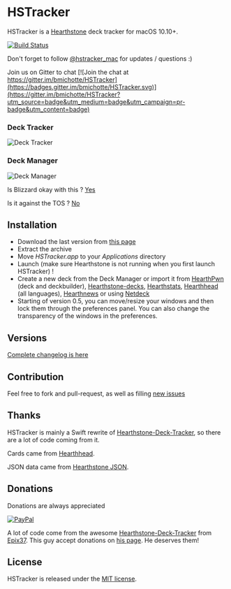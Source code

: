 # HSTracker

HSTracker is a [Hearthstone](http://www.playhearthstone.com/) deck tracker for macOS 10.10+.

[![Build Status](https://travis-ci.org/bmichotte/HSTracker.svg?branch=master)](https://travis-ci.org/bmichotte/HSTracker)

Don't forget to follow [@hstracker_mac](https://twitter.com/hstracker_mac) for updates / questions :)

Join us on Gitter to chat  [![Join the chat at https://gitter.im/bmichotte/HSTracker](https://badges.gitter.im/bmichotte/HSTracker.svg)](https://gitter.im/bmichotte/HSTracker?utm_source=badge&utm_medium=badge&utm_campaign=pr-badge&utm_content=badge)

### Deck Tracker
![Deck Tracker](https://github.com/bmichotte/HSTracker/blob/master/hstracker.jpg)

### Deck Manager
![Deck Manager](https://github.com/bmichotte/HSTracker/blob/master/manager.jpg)

Is Blizzard okay with this ?
[Yes](https://twitter.com/bdbrode/status/511151446038179840)

Is it against the TOS ?
[No](https://twitter.com/CM_Zeriyah/status/589171381381672960)

## Installation
- Download the last version from [this page](https://rink.hockeyapp.net/apps/2f0021b9bb1842829aa1cfbbd85d3bed)
- Extract the archive
- Move _HSTracker.app_ to your _Applications_ directory
- Launch (make sure Hearthstone is not running when you first launch HSTracker) !
- Create a new deck from the Deck Manager or import it from [HearthPwn](http://www.hearthpwn.com) (deck and deckbuilder), [Hearthstone-decks](http://www.hearthstone-decks.com), [Hearthstats](https://hearthstats.net), [Hearthhead](http://www.hearthhead.com/) (all languages), [Hearthnews](http://www.hearthnews.fr/) or using [Netdeck](https://chrome.google.com/webstore/detail/netdeck/lpdbiakcpmcppnpchohihcbdnojlgeel)
- Starting of version 0.5, you can move/resize your windows and then lock them through the preferences panel. You can also change the transparency of the windows in the preferences.

## Versions
[Complete changelog is here](versions.markdown)

## Contribution
Feel free to fork and pull-request, as well as filling [new issues](https://github.com/bmichotte/HSTracker/issues)

## Thanks

HSTracker is mainly a Swift rewrite of [Hearthstone-Deck-Tracker](https://github.com/HearthSim/Hearthstone-Deck-Tracker), so there are a lot of code coming from it.

Cards came from [Hearthhead](http://www.hearthhead.com/).

JSON data came from [Hearthstone JSON](http://hearthstonejson.com/).

## Donations
Donations are always appreciated

[![PayPal](https://www.paypalobjects.com/en_US/i/btn/btn_donate_SM.gif)](https://www.paypal.com/cgi-bin/webscr?cmd=_donations&business=bmichotte%40gmail%2ecom&lc=US&item_name=HSTracker&currency_code=EUR&bn=PP%2dDonationsBF%3abtn_donate_SM%2egif%3aNonHosted)

A lot of code come from the awesome [Hearthstone-Deck-Tracker](https://github.com/HearthSim/Hearthstone-Deck-Tracker) from [Epix37](https://github.com/Epix37). This guy accept donations on [his page](https://github.com/HearthSim/Hearthstone-Deck-Tracker). He deserves them!

## License

HSTracker is released under the [MIT license](LICENSE).
